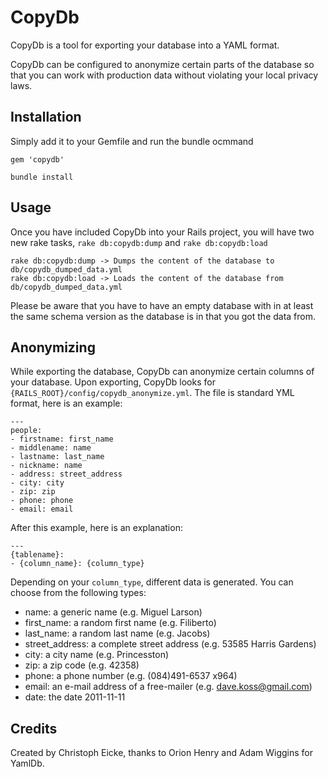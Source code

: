 # CopyDb

CopyDb is a tool for exporting your database into a YAML format. 

CopyDb can be configured to anonymize certain parts of the database so that you can work with production data without violating your local privacy laws.

## Installation

Simply add it to your Gemfile and run the bundle ocmmand

    gem 'copydb'
  
    bundle install
  

## Usage

Once you have included CopyDb into your Rails project, you will have two new rake tasks, `rake db:copydb:dump` and `rake db:copydb:load`

    rake db:copydb:dump -> Dumps the content of the database to db/copydb_dumped_data.yml
    rake db:copydb:load -> Loads the content of the database from db/copydb_dumped_data.yml
  
Please be aware that you have to have an empty database with in at least the same schema version as the database is in that you got the data from.


## Anonymizing

While exporting the database, CopyDb can anonymize certain columns of your database. Upon exporting, CopyDb looks for `{RAILS_ROOT}/config/copydb_anonymize.yml`. The file is standard YML format, here is an example:

    ---
    people:
    - firstname: first_name
    - middlename: name
    - lastname: last_name
    - nickname: name
    - address: street_address
    - city: city
    - zip: zip
    - phone: phone
    - email: email
    
After this example, here is an explanation:

    ---
    {tablename}:
    - {column_name}: {column_type}
    
Depending on your `column_type`, different data is generated. You can choose from the following types:

* name: a generic name (e.g. Miguel Larson)
* first_name: a random first name (e.g. Filiberto)
* last_name: a random last name (e.g. Jacobs)
* street_address: a complete street address (e.g. 53585 Harris Gardens)
* city: a city name (e.g. Princesston)
* zip: a zip code (e.g. 42358)
* phone: a phone number (e.g. (084)491-6537 x964)
* email: an e-mail address of a free-mailer (e.g. dave.koss@gmail.com)
* date: the date 2011-11-11

## Credits

Created by Christoph Eicke, thanks to Orion Henry and Adam Wiggins for YamlDb.